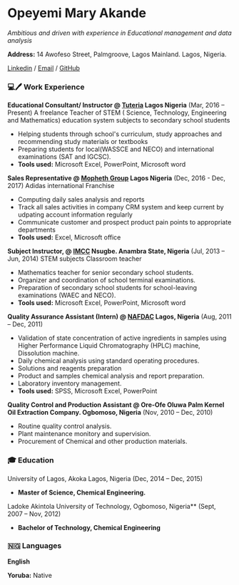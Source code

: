 # Opeyemi Mary Akande

*Ambitious and driven with experience in Educational management and data analysis*

**Address:**
14 Awofeso Street, Palmgroove, Lagos Mainland. Lagos, Nigeria.

[Linkedin](https://www.linkedin.com/in/opeyemiakande) / <a href="mailto:akande.om@gmail.com">Email</a> /  [GitHub](https://github.com/Akandeopeyemi)

### 💻🖊️ Work Experience

**Educational Consultant/ Instructor @ [Tuteria](https://www.tuteria.com/s/hometutors?gclid=CjwKCAiAgJWABhArEiwAmNVTB8GHjyxN3Vcb46zSGUd0EZ5m4H3Olwt-D9vKG5DKUmIBxjichlrxYhoCPEwQAvD_BwE) Lagos Nigeria** (Mar, 2016 – Present)
A freelance Teacher of STEM ( Science, Technology, Engineering and 
Mathematics) education system subjects to secondary school students
- Helping students through school's curriculum, study approaches and recommending study materials or textbooks
- Preparing students for local(WASSCE and NECO) and international examinations (SAT and IGCSC).
- **Tools used:** Microsoft Excel, PowerPoint, Microsoft word


**Sales Representative @ [Mopheth Group](http://www.mophethgroup.com/) Lagos Nigeria** (Dec, 2016 - Dec, 2017) Adidas international Franchise 
- Computing daily sales analysis and reports
- Track all sales activities in company CRM system and keep current by udpating account information regularly
- Communicate customer and prospect product pain points to appropriate departments
- **Tools used:** Excel, Microsoft office

**Subject Instructor, @ [IMCC](https://www.nappsng.org/schools/13693/) Nsugbe. Anambra State, Nigeria** (Jul, 2013 – Jun, 2014) STEM subjects Classroom teacher
- Mathematics teacher for senior secondary school students.
- Organizer and coordination of school terminal examinations.
- Preparation of secondary school students for school-leaving examinations (WAEC and 
NECO).
- **Tools used:** Microsoft Excel, PowerPoint, Microsoft word

**Quality Assurance Assistant (Intern) @ [NAFDAC](https://www.nafdac.gov.ng/) Lagos, Nigeria** (Aug, 2011 – Dec, 2011)
- Validation of state concentration of active ingredients in samples using Higher Performance Liquid Chromatography (HPLC) machine, Dissolution machine.
- Daily chemical analysis using standard operating procedures.
- Solutions and reagents preparation
- Product and samples chemical analysis and report preparation.
- Laboratory inventory management.
- **Tools used:** SPSS, Microsoft Excel, PowerPoint

**Quality Control and Production Assistant @ Ore-Ofe Oluwa Palm Kernel Oil Extraction Company. Ogbomoso, Nigeria** (Nov, 2010 – Dec, 2010)
- Routine quality control analysis.
- Plant maintenance monitory and supervision.
- Procurement of Chemical and other production materials.

### 🎓 Education

University of Lagos, Akoka Lagos, Nigeria (Dec, 2014 – Dec, 2015)

- **Master of Science, Chemical Engineering.**

Ladoke Akintola University of Technology, Ogbomoso, Nigeria** (Sept, 2007 – Nov, 2012)

- **Bachelor of Technology, Chemical Engineering**

### 🇳🇬 Languages

**English**

**Yoruba:** Native
